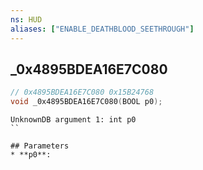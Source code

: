 ```yaml
---
ns: HUD
aliases: ["ENABLE_DEATHBLOOD_SEETHROUGH"]
---
```

## _0x4895BDEA16E7C080

```c
// 0x4895BDEA16E7C080 0x15B24768
void _0x4895BDEA16E7C080(BOOL p0);
```

```
UnknownDB argument 1: int p0
``

## Parameters
* **p0**: 

